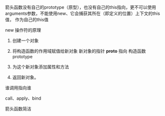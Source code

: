 <!--
 * @Author: dhj 17613071153@163.com
 * @Date: 2023-03-16 09:56:26
 * @LastEditors: dhj 17613071153@163.com
 * @LastEditTime: 2023-03-16 10:03:25
 * @FilePath: \vuepress\docs\docs\JS\this指向.md
 * @Description: 这是默认设置,请设置`customMade`, 打开koroFileHeader查看配置 进行设置: https://github.com/OBKoro1/koro1FileHeader/wiki/%E9%85%8D%E7%BD%AE
-->

箭头函数没有自己的prototype（原型），也没有自己的this指向，更不可以使用arguments参数，不能使用new、它会捕获其所在（即定义的位置）上下文的this值， 作为自己的this值

new 操作符的原理

1. 创建一个对象

2. 将构造函数的作用域赋值给新对象 新对象的指针 __proto__ 指向 构造函数prototype

3. 为这个新对象添加属性和方法

4. 返回新对象。

谁调用指向谁

call、apply、bind

箭头函数简洁